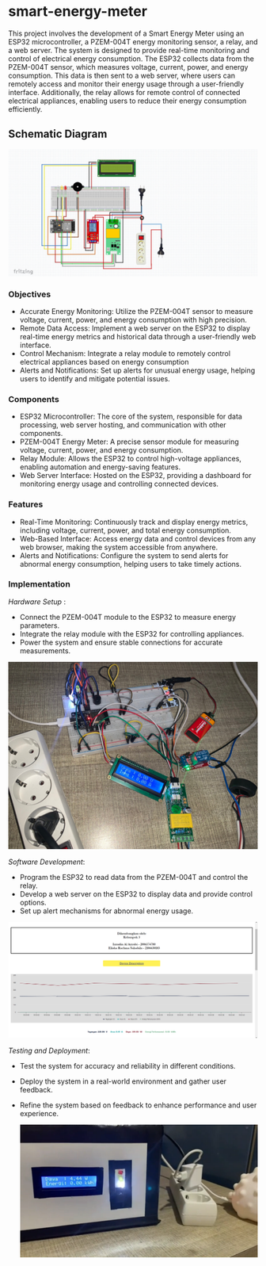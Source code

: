# smart-energy-meter
This project involves the development of a Smart Energy Meter using an ESP32 microcontroller, a PZEM-004T energy monitoring sensor, a relay, and a web server. The system is designed to provide real-time monitoring and control of electrical energy consumption. The ESP32 collects data from the PZEM-004T sensor, which measures voltage, current, power, and energy consumption. This data is then sent to a web server, where users can remotely access and monitor their energy usage through a user-friendly interface. Additionally, the relay allows for remote control of connected electrical appliances, enabling users to reduce their energy consumption efficiently.

## Schematic Diagram
![schematic diagram](https://github.com/izzudin01/smart-energy-meter/blob/main/Schematic%20Diagram.jpg)

### Objectives
- Accurate Energy Monitoring: Utilize the PZEM-004T sensor to measure voltage, current, power, and energy consumption with high precision.
- Remote Data Access: Implement a web server on the ESP32 to display real-time energy metrics and historical data through a user-friendly web interface.
- Control Mechanism: Integrate a relay module to remotely control electrical appliances based on energy consumption
- Alerts and Notifications: Set up alerts for unusual energy usage, helping users to identify and mitigate potential issues.

### Components
- ESP32 Microcontroller: The core of the system, responsible for data processing, web server hosting, and communication with other components.
- PZEM-004T Energy Meter: A precise sensor module for measuring voltage, current, power, and energy consumption.
- Relay Module: Allows the ESP32 to control high-voltage appliances, enabling automation and energy-saving features.
- Web Server Interface: Hosted on the ESP32, providing a dashboard for monitoring energy usage and controlling connected devices.

### Features
- Real-Time Monitoring: Continuously track and display energy metrics, including voltage, current, power, and total energy consumption.
- Web-Based Interface: Access energy data and control devices from any web browser, making the system accessible from anywhere.
- Alerts and Notifications: Configure the system to send alerts for abnormal energy consumption, helping users to take timely actions.

### Implementation
*Hardware Setup* :
- Connect the PZEM-004T module to the ESP32 to measure energy parameters.
- Integrate the relay module with the ESP32 for controlling appliances.
- Power the system and ensure stable connections for accurate measurements.

![real circuit](https://github.com/izzudin01/smart-energy-meter/blob/main/Real%20Circuit.jpg)

*Software Development*:
- Program the ESP32 to read data from the PZEM-004T and control the relay.
- Develop a web server on the ESP32 to display data and provide control options.
- Set up alert mechanisms for abnormal energy usage.
  
![webserver](https://github.com/izzudin01/smart-energy-meter/blob/main/Screenshot%202023-12-16%20230352.png)

*Testing and Deployment*:
- Test the system for accuracy and reliability in different conditions.
- Deploy the system in a real-world environment and gather user feedback.
- Refine the system based on feedback to enhance performance and user experience.

  ![test](https://github.com/izzudin01/smart-energy-meter/blob/main/Screenshot%202023-12-20%20214048.png)
